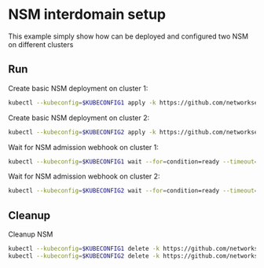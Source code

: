 # NSM interdomain setup


This example simply show how can be deployed and configured two NSM on different clusters

## Run

Create basic NSM deployment on cluster 1:

```bash
kubectl --kubeconfig=$KUBECONFIG1 apply -k https://github.com/networkservicemesh/deployments-k8s/examples/interdomain/nsm/cluster1?ref=2aa43e3cbcd5dcfaf8043c438526b2571f5b2d61
```

Create basic NSM deployment on cluster 2:

```bash
kubectl --kubeconfig=$KUBECONFIG2 apply -k https://github.com/networkservicemesh/deployments-k8s/examples/interdomain/nsm/cluster2?ref=2aa43e3cbcd5dcfaf8043c438526b2571f5b2d61
```

Wait for NSM admission webhook on cluster 1:

```bash
kubectl --kubeconfig=$KUBECONFIG1 wait --for=condition=ready --timeout=1m pod -n nsm-system -l app=admission-webhook-k8s
```

Wait for NSM admission webhook on cluster 2:

```bash
kubectl --kubeconfig=$KUBECONFIG2 wait --for=condition=ready --timeout=1m pod -n nsm-system -l app=admission-webhook-k8s
```

## Cleanup

Cleanup NSM
```bash
kubectl --kubeconfig=$KUBECONFIG1 delete -k https://github.com/networkservicemesh/deployments-k8s/examples/interdomain/nsm/cluster1?ref=2aa43e3cbcd5dcfaf8043c438526b2571f5b2d61
kubectl --kubeconfig=$KUBECONFIG2 delete -k https://github.com/networkservicemesh/deployments-k8s/examples/interdomain/nsm/cluster2?ref=2aa43e3cbcd5dcfaf8043c438526b2571f5b2d61
```

